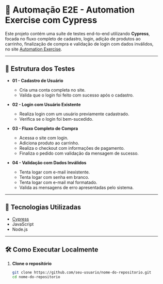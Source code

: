 # 🧪 Automação E2E - Automation Exercise com Cypress

Este projeto contém uma suíte de testes end-to-end utilizando **Cypress**, focada no fluxo completo de cadastro, login, adição de produtos ao carrinho, finalização de compra e validação de login com dados inválidos, no site [Automation Exercise](https://automationexercise.com).

---

## 📂 Estrutura dos Testes

- **01 - Cadastro de Usuário**
  - Cria uma conta completa no site.
  - Valida que o login foi feito com sucesso após o cadastro.

- **02 - Login com Usuário Existente**
  - Realiza login com um usuário previamente cadastrado.
  - Verifica se o login foi bem-sucedido.

- **03 - Fluxo Completo de Compra**
  - Acessa o site com login.
  - Adiciona produto ao carrinho.
  - Realiza o checkout com informações de pagamento.
  - Finaliza o pedido com validação da mensagem de sucesso.

- **04 - Validação com Dados Inválidos**
  - Tenta logar com e-mail inexistente.
  - Tenta logar com senha em branco.
  - Tenta logar com e-mail mal formatado.
  - Valida as mensagens de erro apresentadas pelo sistema.

---

## 🚀 Tecnologias Utilizadas

- [Cypress](https://www.cypress.io/)
- JavaScript
- Node.js

---

## 🛠️ Como Executar Localmente

1. **Clone o repositório**
   ```bash
   git clone https://github.com/seu-usuario/nome-do-repositorio.git
   cd nome-do-repositorio
